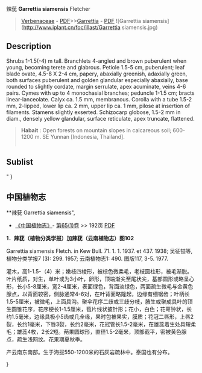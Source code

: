 辣莸 **Garrettia siamensis** Fletcher

> [Verbenaceae](http://www.iplant.cn/info/Verbenaceae?t=foc) - [PDF](http://www.iplant.cn/foc/pdf/Verbenaceae.pdf)>>[Garrettia](http://www.iplant.cn/info/Garrettia?t=foc) - [PDF](http://www.iplant.cn/foc/pdf/Garrettia.pdf)
![Garrettia siamensis](http://www.iplant.cn/foc/illast/Garrettia siamensis.jpg)

## Description

Shrubs 1-1.5(-4) m tall. Branchlets 4-angled and brown puberulent when young, becoming terete and glabrous. Petiole 1.5-5 cm, puberulent; leaf blade ovate, 4.5-8 X   2-4 cm, papery, abaxially greenish, adaxially green, both surfaces puberulent and golden glandular especially abaxially, base rounded to slightly cordate, margin serrulate, apex acuminate, veins 4-6 pairs. Cymes with up to 4 monochasial branches; peduncle 1-1.5 cm; bracts linear-lanceolate. Calyx ca. 1.5 mm,  membranous.  Corolla  with a tube  1.5-2 mm, 2-lipped, lower lip ca. 2 mm, upper lip ca. 1 mm, pilose at    insertion of filaments. Stamens slightly exserted. Schizocarp globose, 1.5-2 mm in diam., densely yellow glandular, surface reticulate, apex truncate, flattened.

> **Habait** : 
> Open forests on mountain slopes in calcareous soil; 600-1200 m. SE Yunnan [Indonesia, Thailand].<BR> <BR>

## Sublist
"
}
## 中国植物志

**辣莸 Garrettia siamensis",

* [《中国植物志》](http://www.iplant.cn/frps)- [第65(1)卷](http://www.iplant.cn/frps/vol/65(1)) >> 192页 [PDF](http://www.iplant.cn/frps/pdf/65(1)/192.pdf)

**1．辣莸（植物分类学报）加辣莸（云南植物志）图102**

Garrettia siamensis Fletch. in Kew Bull. 71. 1. 1. 1937. et 437. 1938; 吴征镒等, 植物分类学报7 (3): 299. 1957; 云南植物志1: 490. 图版117, 3-5. 1977.

灌木，高1-1.5-（4）米；嫩枝四棱形，被棕色微柔毛，老枝圆柱形，被毛渐脱。叶片纸质，对生，单叶或为3小叶，卵形，顶端渐尖至尾状尖，基部圆形或略呈心形，长小5-8厘米，宽2-4厘米，表面绿色，背面淡绿色，两面疏生微毛与金黄色腺点，以背面较密，侧脉通常4-6对，在叶背面略隆起，边缘有细锯齿；叶柄长1.5-5厘米，被微毛，上面具沟。聚伞花序二歧或三歧分枝，腋生或聚成具叶的顶生圆锥花序，花序梗长1-1.5厘米，苞片线状披针形；花小，白色；花萼钟状，长约1.5毫米，边缘具极小5齿或几全缘，果时包被果实，膜质；花冠二唇形，上唇2裂，长约1毫米，下唇3裂，长约2毫米，花冠管长1.5-2毫米，在雄蕊着生处具短柔毛；雄蕊4枚，2长2短。蒴果圆球形，直径1.5-2毫米，顶部截平，密被黄色腺点，疏生浅网纹。花果期夏秋季。

产云南东南部。生于海拔550-1200米的石灰岩疏林中。泰国也有分布。

}